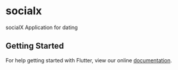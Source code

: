 # socialx

socialX Application for dating

## Getting Started

For help getting started with Flutter, view our online
[documentation](https://flutter.io/).
